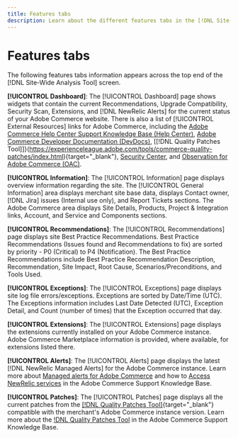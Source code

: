 ```yaml
---
title: Features tabs
description: Learn about the different features tabs in the [!DNL Site-Wide Analysis Tool]
---
```

# Features tabs

The following features tabs information appears across the top end of the [!DNL Site-Wide Analysis Tool] screen.

**[!UICONTROL Dashboard]**: The [!UICONTROL Dashboard] page shows widgets that contain the current Recommendations, Upgrade Compatibility, Security Scan, Extensions, and [!DNL NewRelic Alerts] for the current status of your Adobe Commerce website. There is also a list of [!UICONTROL External Resources] links for Adobe Commerce, including the [Adobe Commerce Help Center Support Knowledge Base (Help Center)](https://support.magento.com/), [Adobe Commerce Developer Documentation (DevDocs)](https://devdocs.magento.com/), [[!DNL Quality Patches Tool]]}(https://experienceleague.adobe.com/tools/commerce-quality-patches/index.html){target="_blank"}, [Security Center](https://magento.com/security), and [Observation for Adobe Commerce (OAC)](https://support.magento.com/hc/en-us/articles/4402379845901-Use-Observation-for-Adobe-Commerce).

**[!UICONTROL Information]**: The [!UICONTROL Information] page displays overview information regarding the site.
The [!UICONTROL General Information] area displays merchant site base data, displays Contact owner, [!DNL Jira] issues (Internal use only), and Report Tickets sections.
The Adobe Commerce area displays Site Details, Products, Project & Integration links, Account, and Service and Components sections.

**[!UICONTROL Recommendations]**: The [!UICONTROL Recommendations] page displays site Best Practice Recommendations. Best Practice Recommendations (Issues found and Recommendations to fix) are sorted by priority - P0 (Critical) to P4 (Notification).
The Best Practice Recommendations include Best Practice Recommendation Description, Recommendation, Site Impact, Root Cause, Scenarios/Preconditions, and Tools Used.

**[!UICONTROL Exceptions]**: The [!UICONTROL Exceptions] page displays site log file errors/exceptions. Exceptions are sorted by Date/Time (UTC).
The Exceptions information includes Last Date Detected (UTC), Exception Detail, and Count (number of times) that the Exception occurred that day.

**[!UICONTROL Extensions]**: The [!UICONTROL Extensions] page displays the extensions currently installed on your Adobe Commerce instance. Adobe Commerce Marketplace information is provided, where available, for extensions listed there.

**[!UICONTROL Alerts]**: The [!UICONTROL Alerts] page displays the latest [!DNL NewRelic Managed Alerts] for the Adobe Commerce instance. Learn more about [Managed alerts for Adobe Commerce](https://support.magento.com/hc/en-us/articles/360045806832) and how to [Access NewRelic services](https://support.magento.com/hc/en-us/articles/360039127712) in the Adobe Commerce Support Knowledge Base.

**[!UICONTROL Patches]**: The [!UICONTROL Patches] page displays all the current patches from the [[!DNL Quality Patches Tool]](https://experienceleague.adobe.com/tools/commerce-quality-patches/index.html){target="_blank"} compatible with the merchant's Adobe Commerce instance version. Learn more about the [!DNL Quality Patches Tool](https://support.magento.com/hc/en-us/articles/360047139492) in the Adobe Commerce Support Knowledge Base.
